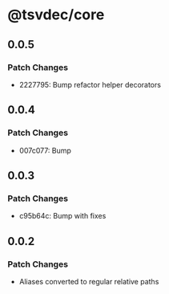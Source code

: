 # @tsvdec/core

## 0.0.5

### Patch Changes

- 2227795: Bump refactor helper decorators

## 0.0.4

### Patch Changes

- 007c077: Bump

## 0.0.3

### Patch Changes

- c95b64c: Bump with fixes

## 0.0.2

### Patch Changes

- Aliases converted to regular relative paths
